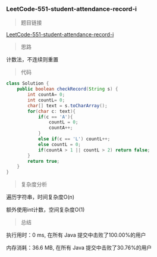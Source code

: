 ### LeetCode-551-student-attendance-record-i

> 题目链接

[LeetCode-551-student-attendance-record-i](https://leetcode-cn.com/problems/student-attendance-record-i/)

> 思路

计数法，不连续则重置

> 代码

```java
class Solution {
    public boolean checkRecord(String s) {
        int countA= 0;
        int countL= 0;
        char[] text = s.toCharArray();
        for(char c: text){
            if(c == 'A'){
                countL = 0;
                countA++;
            }
            else if(c == 'L') countL++;
            else countL = 0;
            if(countA > 1 || countL > 2) return false;
        }
        return true;
    }
}
```

> 复杂度分析

遍历字符串，时间复杂度O(n)

额外使用int计数，空间复杂度O(1)

> 总结

执行用时：0 ms, 在所有 Java 提交中击败了100.00%的用户

内存消耗：36.6 MB, 在所有 Java 提交中击败了30.76%的用户
